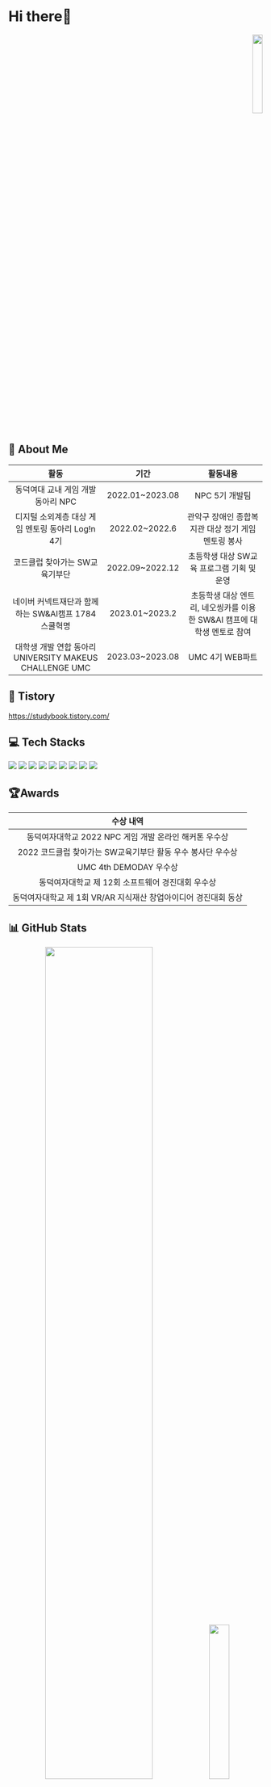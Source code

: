 # Hi there👋
<p align="right">  
<a href="https://hits.seeyoufarm.com"><img width="20%" src="https://hits.seeyoufarm.com/api/count/incr/badge.svg?url=https%3A%2F%2Fgithub.com%2Fjpg723&count_bg=%23F76B92&title_bg=%23282A36&icon=github.svg&icon_color=%23FFFFFF&title=%EB%B0%A9%EB%AC%B8%EC%9E%90+%EC%88%98&edge_flat=false"/></a>
</p>

## 💁‍ About Me
|**활동**|**기간**|**활동내용**|
|:---:|:---:|:---:|
|동덕여대 교내 게임 개발 동아리 NPC|2022.01~2023.08|NPC 5기 개발팀|
|디지털 소외계층 대상 게임 멘토링 동아리 Log!n 4기|2022.02~2022.6|관악구 장애인 종합복지관 대상 정기 게임 멘토링 봉사|
|코드클럽 찾아가는 SW교육기부단|2022.09~2022.12|초등학생 대상 SW교육 프로그램 기획 및 운영|
|네이버 커넥트재단과 함께하는 SW&AI캠프 1784스쿨혁명|2023.01~2023.2|초등학생 대상 엔트리, 네오씽카를 이용한 SW&AI 캠프에 대학생 멘토로 참여|
|대학생 개발 연합 동아리 UNIVERSITY MAKEUS CHALLENGE UMC|2023.03~2023.08|UMC 4기 WEB파트|

## 📖 Tistory
https://studybook.tistory.com/

## 💻 Tech Stacks
<p>
<img src="https://img.shields.io/badge/Java-007396?style=flat-square&logo=java&logoColor=white"/> 
<img src="https://img.shields.io/badge/C-A8B9CC?style=flat-square&logo=C&logoColor=white"/> 
<img src="https://img.shields.io/badge/React-2E2E2E?style=flat-square&logo=react&logoColor=61DAFB"/> 
<img src="https://img.shields.io/badge/JavaScript-F7DF1E?style=flat-square&logo=javascript&logoColor=black"/> 
<img src="https://img.shields.io/badge/CSS-1572B6?style=flat-square&logo=css3&logoColor=white"/> 
<img src="https://img.shields.io/badge/HTML5-E34F26?style=flat-square&logo=html5&logoColor=white"/> 
<img src="https://img.shields.io/badge/GitHub-181717?style=flat-square&logo=github&logoColor=white"/>
<img src="https://img.shields.io/badge/TypeScript-3178C6?style=flat-square&logo=typescript&logoColor=white"/>
<img src="https://img.shields.io/badge/Python-3776AB?style=flat-square&logo=python&logoColor=white"/>
</p>  

## 🏆Awards
|**수상 내역**|
|:---:|
|동덕여자대학교 2022 NPC 게임 개발 온라인 해커톤 우수상|
|2022 코드클럽 찾아가는 SW교육기부단 활동 우수 봉사단 우수상|
|UMC 4th DEMODAY 우수상|
|동덕여자대학교 제 12회 소프트웨어 경진대회 우수상|
|동덕여자대학교 제 1회 VR/AR 지식재산 창업아이디어 경진대회 동상|

## 📊 GitHub Stats
<p align="center">
<img src="https://github-readme-stats.vercel.app/api?username=jpg723&show_icons=true&theme=dracula" width = "65%">
<img src="https://github-readme-stats.vercel.app/api/top-langs/?username=jpg723" width="28%">
</p>
